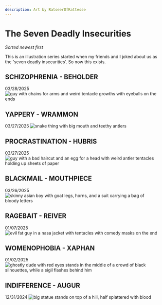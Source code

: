 ```yaml
---
description: Art by RatseerOfRattesse
---
```


# The Seven Deadly Insecurities

*Sorted newest first*

This is an illustration series started when my friends and I joked about us as the 'seven deadly insecurities'. So now this exists.

## SCHIZOPHRENIA - BEHOLDER
03/28/2025
![guy with chains for arms and weird tentacle growths with eyeballs on the ends](../assets/img/art/seven%20deadly%20insecurities/schizophrenia%20-%20beholder.png "black magic rat bullshittery")

## YAPPERY - WRAMMON
03/27/2025
![snake thing with big mouth and teethy antlers](../assets/img/art/seven%20deadly%20insecurities/yappery%20-%20wrammon.png "insert ranting")

## PROCRASTINATION - HUBRIS
03/27/2025
![guy with a bad haircut and an egg for a head with weird antler tentacles holding up sheets of paper](../assets/img/art/seven%20deadly%20insecurities/procrastination%20-%20hubris.png "seagull noises")

## BLACKMAIL - MOUTHPIECE
03/26/2025
![skinny asian boy with goat legs, horns, and a suit carrying a bag of bloody letters](../assets/img/art/seven%20deadly%20insecurities/blackmail%20-%20mouthpiece.png "whut da hail")

## RAGEBAIT - REIVER
01/07/2025
![evil fat guy in a nasa jacket with tentacles with comedy masks on the end](../assets/img/art/seven%20deadly%20insecurities/ragebait%20-%20reiver.png "haha")

## WOMENOPHOBIA - XAPHAN
01/02/2025
![ghostly dude with red eyes stands in the middle of a crowd of black silhouettes, while a sigil flashes behind him](../assets/img/art/seven%20deadly%20insecurities/womenophobia%20-%20xaphan.png "the lore for this guy was absolutely hilarious")

## INDIFFERENCE - AUGUR
12/31/2024
![big statue stands on top of a hill, half splattered with blood](../assets/img/art/seven%20deadly%20insecurities/indifference%20-%20augur.png "ooh weird implications")